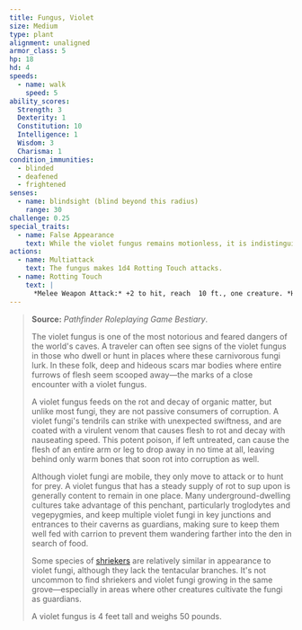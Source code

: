 ```yaml
---
title: Fungus, Violet
size: Medium
type: plant
alignment: unaligned
armor_class: 5
hp: 18
hd: 4
speeds:
  - name: walk
    speed: 5
ability_scores:
  Strength: 3
  Dexterity: 1
  Constitution: 10
  Intelligence: 1
  Wisdom: 3
  Charisma: 1
condition_immunities:
  - blinded
  - deafened
  - frightened
senses:
  - name: blindsight (blind beyond this radius)
    range: 30
challenge: 0.25
special_traits:
  - name: False Appearance
    text: While the violet fungus remains motionless, it is indistinguishable from an ordinary fungus.
actions:
  - name: Multiattack
    text: The fungus makes 1d4 Rotting Touch attacks.
  - name: Rotting Touch
    text: |
      *Melee Weapon Attack:* +2 to hit, reach  10 ft., one creature. *Hit:* 4 (1d8) necrotic damage.
---
```


> **Source:** *Pathfinder Roleplaying Game Bestiary*.
>
> The violet fungus is one of the most notorious and feared dangers of the world's caves. A traveler can often see signs of the violet fungus in those who dwell or hunt in places where these carnivorous fungi lurk. In these folk, deep and hideous scars mar bodies where entire furrows of flesh seem scooped away—the marks of a close encounter with a violet fungus.
>
> A violet fungus feeds on the rot and decay of organic matter, but unlike most fungi, they are not passive consumers of corruption. A violet fungi's tendrils can strike with unexpected swiftness, and are coated with a virulent venom that causes flesh to rot and decay with nauseating speed. This potent poison, if left untreated, can cause the flesh of an entire arm or leg to drop away in no time at all, leaving behind only warm bones that soon rot into corruption as well.
>
> Although violet fungi are mobile, they only move to attack or to hunt for prey. A violet fungus that has a steady supply of rot to sup upon is generally content to remain in one place. Many underground-dwelling cultures take advantage of this penchant, particularly troglodytes and vegepygmies, and keep multiple violet fungi in key junctions and entrances to their caverns as guardians, making sure to keep them well fed with carrion to prevent them wandering farther into the den in search of food.
>
> Some species of [shriekers](/monsters/fungus-shrieker/) are relatively similar in appearance to violet fungi, although they lack the tentacular branches. It's not uncommon to find shriekers and violet fungi growing in the same grove—especially in areas where other creatures cultivate the fungi as guardians.
>
> A violet fungus is 4 feet tall and weighs 50 pounds.

